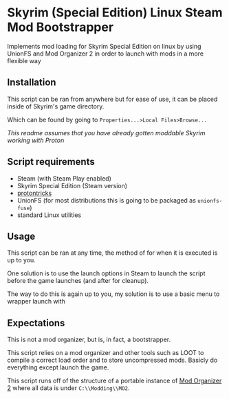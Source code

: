 # Skyrim (Special Edition) Linux Steam Mod Bootstrapper
Implements mod loading for Skyrim Special Edition on linux by using UnionFS and Mod Organizer 2 in order to launch with mods in a more flexible way

## Installation
This script can be ran from anywhere but for ease of use, it can be placed inside of Skyrim's game directory.

Which can be found by going to `Properties...>Local Files>Browse...`

*This readme assumes that you have already gotten moddable Skyrim working with Proton*

## Script requirements
* Steam (with Steam Play enabled)
* Skyrim Special Edition (Steam version)
* [protontricks](https://github.com/Matoking/protontricks)
* UnionFS (for most distributions this is going to be packaged as `unionfs-fuse`)
* standard Linux utilities

## Usage
This script can be ran at any time, the method of for when it is executed is up to you.

One solution is to use the launch options in Steam to launch the script before the game launches (and after for cleanup).

The way to do this is again up to you, my solution is to use a basic menu to wrapper launch with

## Expectations
This is not a mod organizer, but is, in fact, a bootstrapper.

This script relies on a mod organizer and other tools such as LOOT to compile a correct load order and to store uncompressed mods.
Basicly do everything except launch the game.

This script runs off of the structure of a portable instance of [Mod Organizer 2](https://github.com/ModOrganizer2/modorganizer)
where all data is under `C:\\Modding\\MO2`.

